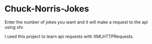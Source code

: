 # Chuck-Norris-Jokes

Enter the number of jokes you want and it will make a request to the api using xhr.

I used this project to learn api requests with XMLHTTPRequests.
